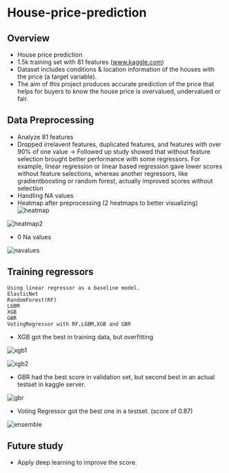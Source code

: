 # House-price-prediction
## Overview
- House price prediction  
- 1.5k training set with 81 features (www.kaggle.com)  
- Dataset includes conditions & location information of the houses with the price (a target variable).  
- The aim of this project produces accurate prediction of the price that helps for buyers to know the house price is overvalued, undervalued or fair.  

## Data Preprocessing
- Analyze 81 features
- Dropped irrelavent features, duplicated features, and features with over 90% of one value -> Followed up study showed that without feature selection brought better performance with some regressors. For example, linear regression or linear based regression gave lower scores without feature selections, whereas another regressors, like gradientboosting or random forest, actually improved scores without selection
- Handling NA values
- Heatmap after preprocessing (2 heatmaps to better visualizing)
![heatmap](https://user-images.githubusercontent.com/54334941/144773608-b05661a1-a3ef-4942-88eb-1762454f10e5.png)

![heatmap2](https://user-images.githubusercontent.com/54334941/144773619-00c9e95d-bea3-4322-9ceb-0cc167e53a22.png)

- 0 Na values

![navalues](https://user-images.githubusercontent.com/54334941/144773755-f367c0d0-bffa-415b-b6a8-239c26e8dc01.png)


## Training regressors
```
Using linear regressor as a baseline model. 
ElasticNet
RandomForest(RF)
LGBM
XGB
GBR
VotingRegressor with RF,LGBM,XGB and GBR
```
- XGB got the best in training data, but overfitting

![xgb1](https://user-images.githubusercontent.com/54334941/144774043-8b1f5f9e-9539-4f89-942a-e097c3783fcb.png)

![xgb2](https://user-images.githubusercontent.com/54334941/144774047-ba75cea9-adfb-4dc9-b7b0-124f0f100462.png)

- GBR had the best score in validation set, but second best in an actual testset in kaggle server.

![gbr](https://user-images.githubusercontent.com/54334941/144774049-c7217e44-7dd4-44fc-9202-3016d5dce324.png)

- Voting Regressor got the best one in a testset. (score of 0.87)

![ensemble](https://user-images.githubusercontent.com/54334941/144774053-3f9188d7-61d1-4474-b6ad-7ff90c7cf260.png)

## Future study
- Apply deep learning to improve the score.
